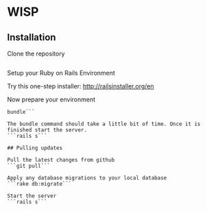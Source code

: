 # WISP

## Installation

Clone the repository
```git clone https://github.com/drobin03/wisp.git
```
Setup your Ruby on Rails Environment

Try this one-step installer: http://railsinstaller.org/en

Now prepare your environment
```cd wisp
bundle```

The bundle command should take a little bit of time. Once it is finished start the server.
```rails s```

## Pulling updates

Pull the latest changes from github
```git pull```

Apply any database migrations to your local database
```rake db:migrate```

Start the server
```rails s```